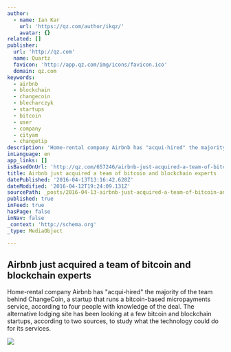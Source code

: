 ```yaml
---
author:
  - name: Ian Kar
    url: 'https://qz.com/author/ikqz/'
    avatar: {}
related: []
publisher:
  url: 'http://qz.com'
  name: Quartz
  favicon: 'http://app.qz.com/img/icons/favicon.ico'
  domain: qz.com
keywords:
  - airbnb
  - blockchain
  - changecoin
  - blecharczyk
  - startups
  - bitcoin
  - user
  - company
  - cityam
  - changetip
description: 'Home-rental company Airbnb has "acqui-hired" the majority of the team behind ChangeCoin, a startup that runs a bitcoin-based micropayments service, according to four people with knowledge of the deal. The alternative lodging site has been looking at a few bitcoin and blockchain startups, according to two sources, to study what the technology could do for its services.'
inLanguage: en
app_links: []
isBasedOnUrl: 'http://qz.com/657246/airbnb-just-acquired-a-team-of-bitcoin-and-blockchain-experts/'
title: Airbnb just acquired a team of bitcoin and blockchain experts
datePublished: '2016-04-13T13:16:42.628Z'
dateModified: '2016-04-12T19:24:09.131Z'
sourcePath: _posts/2016-04-13-airbnb-just-acquired-a-team-of-bitcoin-and-blockchain-expert.md
published: true
inFeed: true
hasPage: false
inNav: false
_context: 'http://schema.org'
_type: MediaObject

---
```

<article style=""><h1>Airbnb just acquired a team of bitcoin and blockchain experts</h1><p>Home-rental company Airbnb has "acqui-hired" the majority of the team behind ChangeCoin, a startup that runs a bitcoin-based micropayments service, according to four people with knowledge of the deal. The alternative lodging site has been looking at a few bitcoin and blockchain startups, according to two sources, to study what the technology could do for its services.</p><img src="http://app.qz.com/img/qz_og_img.png" /></article>